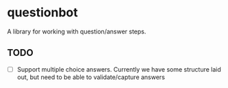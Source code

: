 # questionbot
A library for working with question/answer steps.


## TODO

- [ ] Support multiple choice answers.  Currently we have some structure laid out, but need to be able to validate/capture answers
